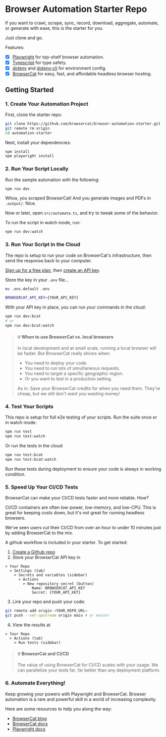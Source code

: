 # Browser Automation Starter Repo

If you want to crawl, scrape, sync, record, download, aggregate, automate, or generate with ease, this is the starter for you.

Just clone and go.

Features:

- [x] [Playwright](https://playwright.dev/) for top-shelf browser automation.
- [x] [Typescript](https://www.typescriptlang.org/) for type safety.
- [x] [dotenv](https://www.npmjs.com/package/dotenv) and [dotenv-cli](https://www.npmjs.com/package/dotenv-cli) for environment config.
- [x] [BrowserCat](https://www.browsercat.com) for easy, fast, and affordable headless browser hosting.

## Getting Started

### 1. Create Your Automation Project

First, clone the starter repo:

```bash
git clone https://github.com/browsercat/browser-automation-starter.git
git remote rm origin
cd automation-starter
```

Next, install your dependencies:

```bash
npm install
npm playwright install
```

### 2. Run Your Script Locally

Run the sample automation with the following:

```bash
npm run dev
```

Whoa, you scraped BrowserCat! And you generate images and PDFs in `.output/`. Nice.

Now or later, open `src/automate.ts`, and try to tweak some of the behavior.

To run the script in watch mode, run:

```bash
npm run dev:watch
```

### 3. Run Your Script in the Cloud

The repo is setup to run your code on BrowserCat's infrastructure, then send the response back to your computer.

[Sign up for a free plan](https://app.browsercat.com/sign-up), then [create an API key](https://app.browsercat.com/keys).

Store the key in your `.env` file...

```bash
mv .env.default .env
```

```bash
BROWSERCAT_API_KEY={YOUR_API_KEY}
```

With your API key in place, you can run your commands in the cloud:

```bash
npm run dev:bcat
# or
npm run dev:bcat:watch
```

> #### 💡 When to use BrowserCat vs. local browsers
>
> In local development and at small scale, running a local browser will be faster. But BrowserCat really shines when:
>
> - You need to deploy your code.
> - You need to run lots of simultaneous requests.
> - You need to target a specific geographic region.
> - Or you want to test in a production setting.
>
> As in: Save your BrowserCat credits for when you need them. They're cheap, but we still don't want you wasting money!

### 4. Test Your Scripts

This repo is setup for full e2e testing of your scripts. Run the suite once or in watch mode:

```bash
npm run test
npm run test:watch
```

Or run the tests in the cloud:

```bash
npm run test:bcat
npm run test:bcat:watch
```

Run these tests during deployment to ensure your code is always in working condition.

### 5. Speed Up Your CI/CD Tests

BrowserCat can make your CI/CD tests faster and more reliable. How?

CI/CD containers are often low-power, low-memory, and low-CPU. This is great for keeping costs down, but it's not great for running headless browsers.

We've seen users cut their CI/CD from over an hour to under 10 minutes just by adding BrowserCat to the mix.

A github workflow is included in your starter. To get started:

1. [Create a Github repo](https://github.com/new)
2. Store your BrowserCat API key in

  ```text
  > Your Repo 
    > Settings (tab) 
      > Secrets and variables (sidebar)
        > Actions 
          > New repository secret (button)
              Name: BROWSERCAT_API_KEY
              Secret: {YOUR_API_KEY}
  ```

3. Link your repo and push your code:

  ```bash
  git remote add origin <YOUR_REPO_URL>
  git push --set-upstream origin main # or master
  ```

4. View the results at

  ```text
  > Your Repo
    > Actions (tab)
      > Run tests (sidebar)
  ```

> #### 💡 BrowserCat and CI/CD
>
> The value of using BrowserCat for CI/CD scales with your usage. We can parallelize your tests far, far better than any deployment platform.

### 6. Automate Everything!

Keep growing your powers with Playwright and BrowserCat. Browser automation is a rare and powerful skill in a world of increasing complexity.

Here are some resources to help you along the way:

- [BrowserCat blog](https://www.browsercat.com/blog)
- [BrowserCat docs](https://www.browsercat.com/docs)
- [Playwright docs](https://playwright.dev/docs/intro)
